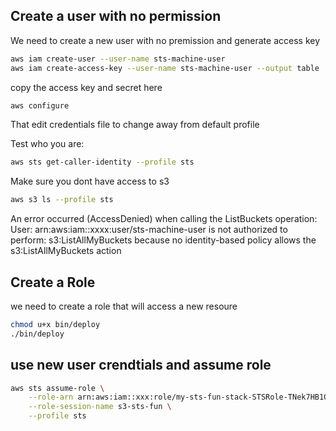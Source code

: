 ## Create a user with no permission

We need to create a new user with no premission and generate access key

```sh
aws iam create-user --user-name sts-machine-user
aws iam create-access-key --user-name sts-machine-user --output table
```

copy the access key and secret here
```sh
aws configure
```

That edit credentials file to change away from default profile

Test who you are:
```sh
aws sts get-caller-identity --profile sts
```

Make sure you dont have access to s3
```sh
aws s3 ls --profile sts
```

An error occurred (AccessDenied) when calling the ListBuckets operation: User: arn:aws:iam::xxxx:user/sts-machine-user is not authorized to perform: s3:ListAllMyBuckets because no identity-based policy allows the s3:ListAllMyBuckets action


## Create a Role

we need to create a role that will access a new resoure

```sh
chmod u+x bin/deploy
./bin/deploy
```

## use new user crendtials and assume role

```sh
aws sts assume-role \
    --role-arn arn:aws:iam::xxx:role/my-sts-fun-stack-STSRole-TNek7HB1QQDr \
    --role-session-name s3-sts-fun \
    --profile sts
```
